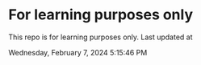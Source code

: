 # For learning purposes only
This repo is for learning purposes only.
Last updated at

Wednesday, February 7, 2024 5:15:46 PM


